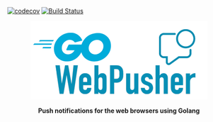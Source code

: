 [![codecov](https://codecov.io/gh/AbdullahDiaa/GoWebPusher/branch/main/graph/badge.svg?token=70SJB4GC8E)](https://codecov.io/gh/AbdullahDiaa/GoWebPusher)
[![Build Status](https://api.travis-ci.com/AbdullahDiaa/gowebpusher.svg?branch=main)](https://travis-ci.com/AbdullahDiaa/gowebpusher)

<p align="center" width="100%">
     <img alt="GOWebPusher - Push notifications for the web browsers using Golang" src=".github/logo.png"> 
</p>
<p align="center" width="100%">
<strong>Push notifications for the web browsers using Golang</strong>
</p>
